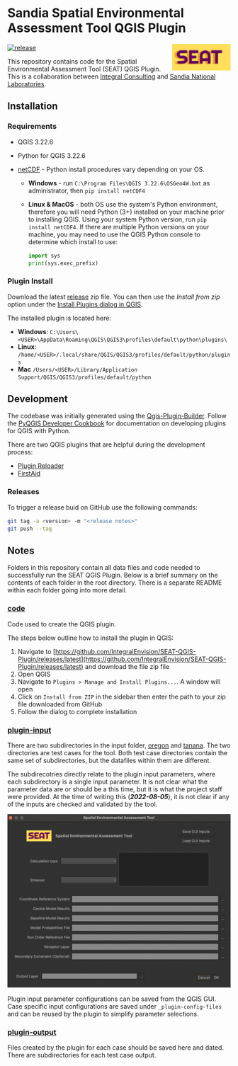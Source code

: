# Sandia Spatial Environmental Assessment Tool QGIS Plugin

<a href='https://github.com/IntegralEnvision/SEAT-QGIS-Plugin'><img src='code/icon.png' align="right" height="60" /></a>

[![release](https://github.com/IntegralEnvision/seat-qgis-plugin/actions/workflows/release.yaml/badge.svg)](https://github.com/IntegralEnvision/seat-qgis-plugin/actions/workflows/release.yaml)

This repository contains code for the Spatial Environmental Assessment Tool (SEAT) QGIS Plugin. This is a collaboration between [Integral Consulting](https://integral-corp.com) and [Sandia National Laboratories](https://www.sandia.gov/).

## Installation

### Requirements

- QGIS 3.22.6
- Python for QGIS 3.22.6
- [netCDF](https://github.com/Unidata/netcdf4-python) - Python install procedures vary depending on your OS.

  - **Windows** - run `C:\Program Files\QGIS 3.22.6\OSGeo4W.bat` as administrator, then `pip install netCDF4`
  - **Linux & MacOS** - both OS use the system's Python environment, therefore you will need Python (3+) installed on your machine prior to installing QGIS. Using your system Python version, run `pip install netCDF4`. If there are multiple Python versions on your machine, you may need to use the QGIS Python console to determine which install to use:

    ```python
    import sys
    print(sys.exec_prefix)
    ```

### Plugin Install

Download the latest [release](https://github.com/IntegralEnvision/SEAT-QGIS-Plugin/releases/latest) zip file. You can then use the _Install from zip_ option under the [Install Plugins dialog in QGIS](https://docs.qgis.org/3.22/en/docs/training_manual/qgis_plugins/fetching_plugins.html).

The installed plugin is located here:

- **Windows**: `C:\Users\<USER>\AppData\Roaming\QGIS\QGIS3\profiles\default\python\plugins\`
- **Linux**: `/home/<USER>/.local/share/QGIS/QGIS3/profiles/default/python/plugins`
- **Mac** `/Users/<USER>/Library/Application Support/QGIS/QGIS3/profiles/default/python`

## Development

The codebase was initially generated using the [Qgis-Plugin-Builder](https://g-sherman.github.io/Qgis-Plugin-Builder/). Follow the [PyQGIS Developer Cookbook](https://docs.qgis.org/testing/en/docs/pyqgis_developer_cookbook/index.html) for documentation on developing plugins for QGIS with Python.

There are two QGIS plugins that are helpful during the development process:

- [Plugin Reloader](https://plugins.qgis.org/plugins/plugin_reloader/)
- [FirstAid](https://plugins.qgis.org/plugins/firstaid/)

### Releases

To trigger a release buid on GitHub use the following commands:

```bash
git tag -a <version> -m "<release notes>"
git push --tag
```

## Notes

Folders in this repository contain all data files and code needed to successfully run the SEAT QGIS Plugin. Below is a brief summary on the contents of each folder in the root directory. There is a separate README within each folder going into more detail.

### [code](./code/)

Code used to create the QGIS plugin.

The steps below outline how to install the plugin in QGIS:

1. Navigate to [https://github.com/IntegralEnvision/SEAT-QGIS-Plugin/releases/latest](https://github.com/IntegralEnvision/SEAT-QGIS-Plugin/releases/latest) and download the file zip file
1. Open QGIS
1. Navigate to `Plugins > Manage and Install Plugins...`. A window will open
1. Click on `Install from ZIP` in the sidebar then enter the path to your zip file downloaded from GitHub
1. Follow the dialog to complete installation

### [plugin-input](./plugin-input)

There are two subdirectories in the input folder, [oregon](./plugin-input/oregon) and [tanana](./plugin-input/tanana). The two directories are test cases for the tool. Both test case directories contain the same set of subdirectories, but the datafiles within them are different.

The subdirecotries directly relate to the plugin input parameters, where each subdirectory is a single input parameter. It is not clear what the parameter data are or should be a this time, but it is what the project staff were provided. At the time of writing this (**_2022-08-05_**), it is not clear if any of the inputs are checked and validated by the tool.

![GUI](./resources/GUI.png)

Plugin input parameter configurations can be saved from the QGIS GUI. Case specific input configurations are saved under `_plugin-config-files` and can be reused by the plugin to simplify parameter selections.

### [plugin-output](./plugin-output)

Files created by the plugin for each case should be saved here and dated. There are subdirectories for each test case output.
